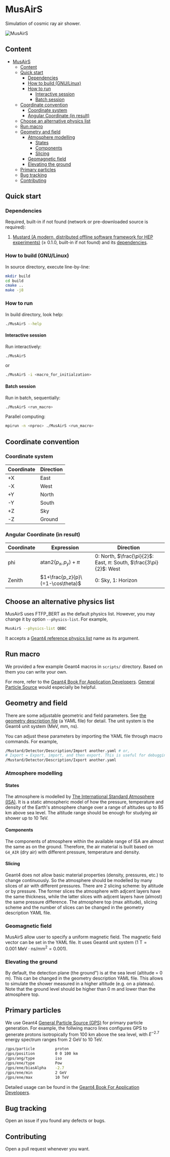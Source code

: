 # MusAirS

Simulation of cosmic ray air shower.

![MusAirS](document/picture/proton_shower.png "A proton shower.")

## Content

- [MusAirS](#musairs)
  - [Content](#content)
  - [Quick start](#quick-start)
    - [Dependencies](#dependencies)
    - [How to build (GNU/Linux)](#how-to-build-gnulinux)
    - [How to run](#how-to-run)
      - [Interactive session](#interactive-session)
      - [Batch session](#batch-session)
  - [Coordinate convention](#coordinate-convention)
    - [Coordinate system](#coordinate-system)
    - [Angular Coordinate (in result)](#angular-coordinate-in-result)
  - [Choose an alternative physics list](#choose-an-alternative-physics-list)
  - [Run macro](#run-macro)
  - [Geometry and field](#geometry-and-field)
    - [Atmosphere modelling](#atmosphere-modelling)
      - [States](#states)
      - [Components](#components)
      - [Slicing](#slicing)
    - [Geomagnetic field](#geomagnetic-field)
    - [Elevating the ground](#elevating-the-ground)
  - [Primary particles](#primary-particles)
  - [Bug tracking](#bug-tracking)
  - [Contributing](#contributing)


## Quick start

### Dependencies

Required, built-in if not found (network or pre-downloaded source is required):

1. [Mustard (A modern, distributed offline software framework for HEP experiments)](https://github.com/zhao-shihan/Mustard) (≥ 0.1.0, built-in if not found) and its [dependencies](https://github.com/zhao-shihan/Mustard?tab=readme-ov-file#dependencies).

### How to build (GNU/Linux)

In source directory, execute line-by-line:
```sh
mkdir build
cd build
cmake ..
make -j8
```

### How to run

In build directory, look help:
```sh
./MusAirS --help
```

#### Interactive session

Run interactively:
```sh
./MusAirS
```
or
```sh
./MusAirS -i <macro_for_initialzation>
```

#### Batch session

Run in batch, sequentially:
```sh
./MusAirS <run_macro>
```
Parallel computing:
```sh
mpirun -n <nproc> ./MusAirS <run_macro>
```

## Coordinate convention

### Coordinate system

| **Coordinate** | **Direction** |
| -------------- | ------------- |
| +X             | East          |
| -X             | West          |
| +Y             | North         |
| -Y             | South         |
| +Z             | Sky           |
| -Z             | Ground        |

### Angular Coordinate (in result)

| **Coordinate** | **Expression**                     | **Direction**                                                           |
| -------------- | ---------------------------------- | ----------------------------------------------------------------------- |
| phi            | $\mathrm{atan2}(p_x, p_y)+\pi$     | $0$: North, $\frac{\pi}{2}$: East, $\pi$: South, $\frac{3\pi}{2}$: West |
| Zenith         | $1+\frac{p_z}{p}\ (=1-\cos\theta)$ | $0$: Sky, $1$: Horizon                                                  |

## Choose an alternative physics list

MusAirS uses FTFP_BERT as the default physics list. However, you may change it by option `--physics-list`. For example,
```sh
MusAirS --physics-list QBBC
```
It accepts a [Geant4 reference physics list](https://geant4-userdoc.web.cern.ch/UsersGuides/PhysicsListGuide/html/reference_PL/index.html) name as its argument.

## Run macro

We provided a few example Geant4 macros in `scripts/` directory. Based on them you can write your own.

For more, refer to the [Geant4 Book For Application Developers](https://geant4-userdoc.web.cern.ch/UsersGuides/ForApplicationDeveloper/html/index.html). [General Particle Source](https://geant4-userdoc.web.cern.ch/UsersGuides/ForApplicationDeveloper/html/GettingStarted/generalParticleSource.html) would especially be helpful.

## Geometry and field

There are some adjustable geometric and field parameters. See [the geometry description file](scripts/MusAirS.yaml) (a YAML file) for detail. The unit system is the Geant4 unit system (MeV, mm, ns).

You can adjust these parameters by importing the YAML file through macro commands. For example,
```sh
/Mustard/Detector/Description/Import another.yaml # or,
# Ixport = Export, import, and then export. This is useful for debugging.
/Mustard/Detector/Description/Ixport another.yaml
```

### Atmosphere modelling

#### States

The atmosphere is modelled by [The International Standard Atmosphere (ISA)](https://en.wikipedia.org/wiki/International_Standard_Atmosphere). It is a static atmospheric model of how the pressure, temperature and density of the Earth's atmosphere change over a range of altitudes up to 85 km above sea level. The altitude range should be enough for studying air shower up to 10 TeV.

#### Components

The components of atmosphere within the available range of ISA are almost the same as on the ground. Therefore, the air material is built based on `G4_AIR` (dry air) with different pressure, temperature and density.

#### Slicing

Geant4 does not allow basic material properties (density, pressures, etc.) to change continuously. So the atmosphere should be modelled by many slices of air with different pressures. There are 2 slicing scheme: by altitude or by pressure. The former slices the atmosphere with adjcent layers have the same thickness, while the latter slices with adjcent layers have (almost) the same pressure difference. The atmosphere top (max altitude), slicing scheme and the number of slices can be changed in the geometry description YAML file.

### Geomagnetic field

MusAirS allow user to specify a uniform magnetic field. The magnetic field vector can be set in the YAML file. It uses Geant4 unit system ($1~\mathrm{T} = 0.001~\mathrm{MeV}\cdot\mathrm{ns}/\mathrm{mm}^2 = 0.001$).

### Elevating the ground

By default, the detection plane (the ground") is at the sea level (altitude = 0 m). This can be changed in the geometry description YAML file. This allows to simulate the shower measured in a higher altitude (e.g. on a plateau). Note that the ground level should be higher than 0 m and lower than the atmosphere top.

## Primary particles

We use Geant4 [General Particle Source (GPS)](https://geant4-userdoc.web.cern.ch/UsersGuides/ForApplicationDeveloper/html/GettingStarted/generalParticleSource.html) for primary particle generation. For example, the follwing macro lines configures GPS to generate protons isotropically from 100 km above the sea level, with $E^{-2.7}$ energy spectrum ranges from 2 GeV to 10 TeV.
```sh
/gps/particle         proton
/gps/position         0 0 100 km
/gps/ang/type         iso
/gps/ene/type         Pow
/gps/ene/biasAlpha    -2.7
/gps/ene/min          2 GeV
/gps/ene/max          10 TeV
```
Detailed usage can be found in the [Geant4 Book For Application Developers](https://geant4-userdoc.web.cern.ch/UsersGuides/ForApplicationDeveloper/html/GettingStarted/generalParticleSource.html).

## Bug tracking

Open an issue if you found any defects or bugs.

## Contributing

Open a pull request whenever you want.
